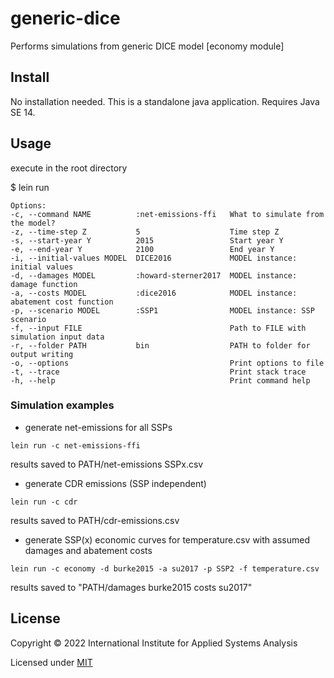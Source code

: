 # generic-dice

Performs simulations from generic DICE model [economy module]

## Install

No installation needed. This is a standalone java application.
Requires Java SE 14.

## Usage

  execute in the root directory

  $ lein run

  ```
  Options:
  -c, --command NAME          :net-emissions-ffi   What to simulate from the model?
  -z, --time-step Z           5                    Time step Z
  -s, --start-year Y          2015                 Start year Y
  -e, --end-year Y            2100                 End year Y
  -i, --initial-values MODEL  DICE2016             MODEL instance: initial values
  -d, --damages MODEL         :howard-sterner2017  MODEL instance: damage function
  -a, --costs MODEL           :dice2016            MODEL instance: abatement cost function
  -p, --scenario MODEL        :SSP1                MODEL instance: SSP scenario
  -f, --input FILE                                 Path to FILE with simulation input data
  -r, --folder PATH           bin                  PATH to folder for output writing
  -o, --options                                    Print options to file
  -t, --trace                                      Print stack trace
  -h, --help                                       Print command help
  ```

### Simulation examples

  * generate net-emissions for all SSPs
  ```
  lein run -c net-emissions-ffi
  ```
  results saved to PATH/net-emissions SSPx.csv

  * generate CDR emissions (SSP independent)
  ```
  lein run -c cdr
  ```
  results saved to PATH/cdr-emissions.csv

  * generate SSP(x) economic curves for temperature.csv with assumed damages and abatement costs
  ```
  lein run -c economy -d burke2015 -a su2017 -p SSP2 -f temperature.csv
  ```
  results saved to "PATH/damages burke2015 costs su2017"

## License

Copyright © 2022 International Institute for Applied Systems Analysis

Licensed under [MIT](http://opensource.org/licenses/MIT)
